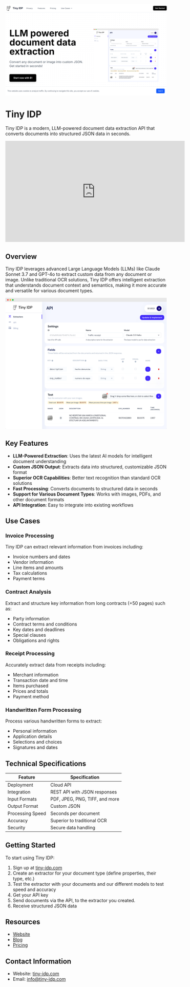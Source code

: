 ![Tiny IDP](assets\tiny-idp.png)

# Tiny IDP

Tiny IDP is a modern, LLM-powered document data extraction API that converts documents into structured JSON data in seconds.

<iframe width="560" height="315" src="https://www.youtube.com/embed/8Pv-bEy22ys?si=rthwvzV2VM9jFcy2" title="YouTube video player" frameborder="0" allow="accelerometer; autoplay; clipboard-write; encrypted-media; gyroscope; picture-in-picture; web-share" referrerpolicy="strict-origin-when-cross-origin" allowfullscreen></iframe>

## Overview

Tiny IDP leverages advanced Large Language Models (LLMs) like Claude Sonnet 3.7 and GPT-4o to extract custom data from any document or image. Unlike traditional OCR solutions, Tiny IDP offers intelligent extraction that understands document context and semantics, making it more accurate and versatile for various document types.

![Tiny IDP Extraction](assets/tiny-screenshot.png)

## Key Features

- **LLM-Powered Extraction**: Uses the latest AI models for intelligent document understanding
- **Custom JSON Output**: Extracts data into structured, customizable JSON format
- **Superior OCR Capabilities**: Better text recognition than standard OCR solutions
- **Fast Processing**: Converts documents to structured data in seconds
- **Support for Various Document Types**: Works with images, PDFs, and other document formats
- **API Integration**: Easy to integrate into existing workflows

## Use Cases

### Invoice Processing

Tiny IDP can extract relevant information from invoices including:
- Invoice numbers and dates
- Vendor information
- Line items and amounts
- Tax calculations
- Payment terms

### Contract Analysis

Extract and structure key information from long contracts (+50 pages) such as:
- Party information
- Contract terms and conditions
- Key dates and deadlines
- Special clauses
- Obligations and rights

### Receipt Processing

Accurately extract data from receipts including:
- Merchant information
- Transaction date and time
- Items purchased
- Prices and totals
- Payment method

### Handwritten Form Processing

Process various handwritten forms to extract:
- Personal information
- Application details
- Selections and choices
- Signatures and dates

## Technical Specifications

| Feature | Specification |
|---------|---------------|
| Deployment | Cloud API |
| Integration | REST API with JSON responses |
| Input Formats | PDF, JPEG, PNG, TIFF, and more |
| Output Format | Custom JSON |
| Processing Speed | Seconds per document |
| Accuracy | Superior to traditional OCR |
| Security | Secure data handling |

## Getting Started

To start using Tiny IDP:

1. Sign up at [tiny-idp.com](https://tiny-idp.com)
2. Create an extractor for your document type (define properties, their type, etc.)
3. Test the extractor with your documents and our different models to test speed and accuracy
4. Get your API key
5. Send documents via the API, to the extractor you created.
4. Receive structured JSON data

## Resources

- [Website](https://tiny-idp.com)
- [Blog](https://medium.com/@tinyidp)
- [Pricing](https://tiny-idp.com/#pricing)

## Contact Information

- Website: [tiny-idp.com](https://tiny-idp.com)
- Email: info@tiny-idp.com
